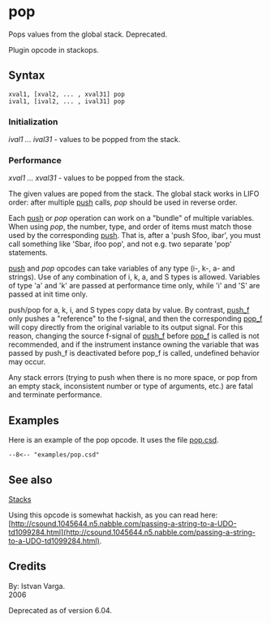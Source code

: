 <!--
id:pop
category:Instrument Control:Stacks
-->
# pop
Pops values from the global stack.  Deprecated.

Plugin opcode in stackops.

## Syntax
``` csound-orc
xval1, [xval2, ... , xval31] pop
ival1, [ival2, ... , ival31] pop
```

### Initialization

_ival1 ... ival31_  - values to be popped from the stack.

### Performance

_xval1 ... xval31_  - values to be popped from the stack.

The given values are poped from  the stack. The global stack works in LIFO order: after multiple [push](../../opcodes/push) calls, _pop_ should be used in reverse order.

Each [push](../../opcodes/push) or _pop_ operation can work on a "bundle" of multiple variables. When using _pop_, the number, type, and order of items must match those used by the corresponding [push](../../opcodes/push). That is, after a 'push Sfoo, ibar', you must call something like 'Sbar, ifoo pop', and not e.g. two separate 'pop' statements.

[push](../../opcodes/push) and _pop_ opcodes can take variables of any type (i-, k-, a- and strings). Use of any combination of i, k, a, and S types is allowed. Variables of type 'a' and 'k' are passed at performance time only, while 'i' and 'S' are passed at init time only.

push/pop for a, k, i, and S types copy data by value. By contrast, [push_f](../../opcodes/push_f) only pushes a "reference" to the f-signal, and then the corresponding [pop_f](../../opcodes/pop_f) will copy directly from the original variable to its output signal. For this reason, changing the source f-signal of [push_f](../../opcodes/push_f) before [pop_f](../../opcodes/pop_f) is called is not recommended, and if the instrument instance owning the variable that was passed by push_f is deactivated before pop_f is called, undefined behavior may occur.

Any stack errors (trying to push when there is no more space, or pop from an empty stack, inconsistent number or type of arguments, etc.) are fatal and terminate performance.

## Examples

Here is an example of the pop opcode. It uses the file [pop.csd](../../examples/pop.csd).

``` csound-csd title="Example of the pop opcode." linenums="1"
--8<-- "examples/pop.csd"
```

## See also

[Stacks](../../control/stacks)

Using this opcode is somewhat hackish, as you can read here: [http://csound.1045644.n5.nabble.com/passing-a-string-to-a-UDO-td1099284.html](http://csound.1045644.n5.nabble.com/passing-a-string-to-a-UDO-td1099284.html).

## Credits

By: Istvan Varga.<br>
2006

Deprecated as of version 6.04.
